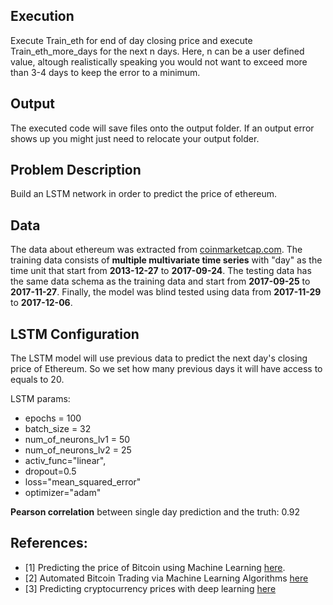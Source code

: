 ## Execution

Execute Train_eth for end of day closing price and execute Train_eth_more_days for the next n days. Here, n can be a user defined value, altough realistically speaking you would not want to exceed more than 3-4 days to keep the error to a minimum. 

## Output
The executed code will save files onto the output folder. If an output error shows up you might just need to relocate your output folder. 

## Problem Description

Build an LSTM network in order to predict the price of ethereum.

## Data
The data about ethereum was extracted from [coinmarketcap.com](http://coinmarketcap.com).
The training data consists of **multiple multivariate time series** with "day" as the time unit that start from **2013-12-27** to **2017-09-24**.
The testing data has the same data schema as the training data and start from **2017-09-25** to **2017-11-27**.
Finally, the model was blind tested using data from **2017-11-29** to **2017-12-06**.

## LSTM Configuration

The LSTM model will use previous data to predict the next day's closing price of Ethereum. 
So we set how many previous days it will have access to equals to 20.

LSTM params:   
- epochs = 100
- batch_size = 32
- num_of_neurons_lv1 = 50    
- num_of_neurons_lv2 = 25 
- activ_func="linear",
- dropout=0.5
- loss="mean_squared_error"
- optimizer="adam"
  
**Pearson correlation** between single day prediction and the truth: 0.92
  
## References:

- [1] Predicting the price of Bitcoin using Machine Learning [here](http://trap.ncirl.ie/2496/1/seanmcnally.pdf).
- [2] Automated Bitcoin Trading via Machine Learning Algorithms [here](http://ai2-s2-pdfs.s3.amazonaws.com/e065/3631b4a476abf5276a264f6bbff40b132061.pdf)
- [3] Predicting cryptocurrency prices with deep learning [here](https://github.com/dashee87/blogScripts/blob/master/Jupyter/2017-11-20-predicting-cryptocurrency-prices-with-deep-learning.ipynb)

